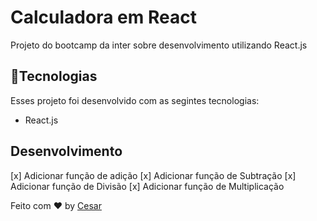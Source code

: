 # Calculadora em React

Projeto do bootcamp da inter sobre desenvolvimento utilizando React.js



## 🚀Tecnologias

Esses projeto foi desenvolvido com as segintes tecnologias:

- React.js

## Desenvolvimento

[x] Adicionar função de adição
[x] Adicionar função de Subtração
[x] Adicionar função de Divisão
[x] Adicionar função de Multiplicação



Feito com ♥ by [Cesar](https://github.com/cesinhalius)

